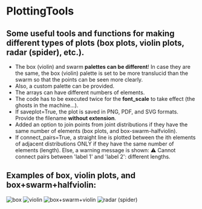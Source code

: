 # PlottingTools
## Some useful tools and functions for making different types of plots (box plots, violin plots, radar (spider), etc.).

- The box (violin) and swarm **palettes can be different**! In case they are the same, the box (violin) palette is set to be more translucid than the swarm so that the points can be seen more clearly.
- Also, a custom palette can be provided.
- The arrays can have different numbers of elements.
- The code has to be executed twice for the **font_scale** to take effect (the ghosts in the machine...).
- If saveplot=True, the plot is saved in PNG, PDF, and SVG formats. Provide the filename **without extension**.
- Added an option to join points from joint distributions if they have the same number of elements (box plots, and box-swarm-halfviolin).
- If connect_pairs=True, a straight line is plotted between the ith elements of adjacent distributions ONLY if they have the same number of elements (length). Else, a warning message is shown:
  ⚠️ Cannot connect pairs between 'label 1' and 'label 2': different lengths.
  
## Examples of box, violin plots, and box+swarm+halfviolin:
![box](https://github.com/user-attachments/assets/c6e32230-8a72-46c5-b8e5-c3e8c88af14d)
![violin](https://github.com/user-attachments/assets/ac34aca7-2eec-419c-bc9c-d9e1e72e842a)
![box+swarm+violin](https://github.com/user-attachments/assets/c16436ee-a029-4385-a131-615cb6aa51e8)
![radar (spider)](https://github.com/user-attachments/assets/032c0afd-6060-4137-916a-99d35b0592c5)
